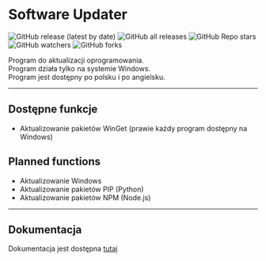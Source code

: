 # Software Updater

![GitHub release (latest by date)](https://img.shields.io/github/v/release/slonindyjski/SoftwareUpdater?style=flat-square)
![GitHub all releases](https://img.shields.io/github/downloads/slonindyjski/SoftwareUpdater/total?style=flat-square)
![GitHub Repo stars](https://img.shields.io/github/stars/slonindyjski/SoftwareUpdater?style=flat-square)
![GitHub watchers](https://img.shields.io/github/watchers/slonindyjski/SoftwareUpdater?style=flat-square)
![GitHub forks](https://img.shields.io/github/forks/slonindyjski/SoftwareUpdater?style=flat-square)

Program do aktualizacji oprogramowania. \
Program działa tylko na systemie Windows. \
Program jest dostępny po polsku i po angielsku.

---

## Dostępne funkcje
- Aktualizowanie pakietów WinGet (prawie każdy program dostępny na Windows)

## Planned functions
- Aktualizowanie Windows
- Aktualizowanie pakietów PIP (Python)
- Aktualizowanie pakietów NPM (Node.js)

---

## Dokumentacja
Dokumentacja jest dostępna [tutaj](https://github.com/slonindyjski/SoftwareUpdater/wiki)

